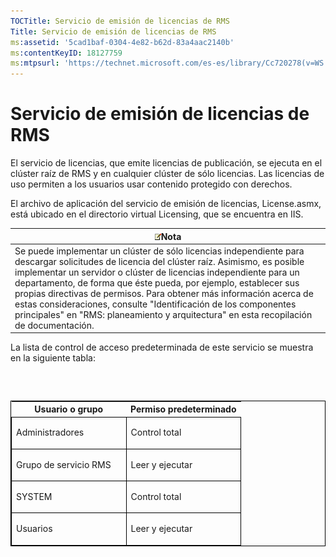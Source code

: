 ```yaml
---
TOCTitle: Servicio de emisión de licencias de RMS
Title: Servicio de emisión de licencias de RMS
ms:assetid: '5cad1baf-0304-4e82-b62d-83a4aac2140b'
ms:contentKeyID: 18127759
ms:mtpsurl: 'https://technet.microsoft.com/es-es/library/Cc720278(v=WS.10)'
---
```


Servicio de emisión de licencias de RMS
=======================================

El servicio de licencias, que emite licencias de publicación, se ejecuta en el clúster raíz de RMS y en cualquier clúster de sólo licencias. Las licencias de uso permiten a los usuarios usar contenido protegido con derechos.

El archivo de aplicación del servicio de emisión de licencias, License.asmx, está ubicado en el directorio virtual Licensing, que se encuentra en IIS.

| ![](images/Cc720278.note(WS.10).gif)Nota                                                                                                                                                                                                                                                                                                                                                                                                                                                     |
|---------------------------------------------------------------------------------------------------------------------------------------------------------------------------------------------------------------------------------------------------------------------------------------------------------------------------------------------------------------------------------------------------------------------------------------------------------------------------------------------------------------------------|
| Se puede implementar un clúster de sólo licencias independiente para descargar solicitudes de licencia del clúster raíz. Asimismo, es posible implementar un servidor o clúster de licencias independiente para un departamento, de forma que éste pueda, por ejemplo, establecer sus propias directivas de permisos. Para obtener más información acerca de estas consideraciones, consulte "Identificación de los componentes principales" en "RMS: planeamiento y arquitectura" en esta recopilación de documentación. |

La lista de control de acceso predeterminada de este servicio se muestra en la siguiente tabla:

###  

<p> </p>
<table style="border:1px solid black;">
<colgroup>
<col width="50%" />
<col width="50%" />
</colgroup>
<thead>
<tr class="header">
<th>Usuario o grupo</th>
<th>Permiso predeterminado</th>
</tr>
</thead>
<tbody>
<tr class="odd">
<td style="border:1px solid black;"><p>Administradores</p></td>
<td style="border:1px solid black;"><p>Control total</p></td>
</tr>  
<tr class="even">
<td style="border:1px solid black;"><p>Grupo de servicio RMS</p></td>
<td style="border:1px solid black;"><p>Leer y ejecutar</p></td>
</tr>  
<tr class="odd">
<td style="border:1px solid black;"><p>SYSTEM</p></td>
<td style="border:1px solid black;"><p>Control total</p></td>
</tr>  
<tr class="even">
<td style="border:1px solid black;"><p>Usuarios</p></td>
<td style="border:1px solid black;"><p>Leer y ejecutar</p></td>
</tr>  
</tbody>  
</table>
